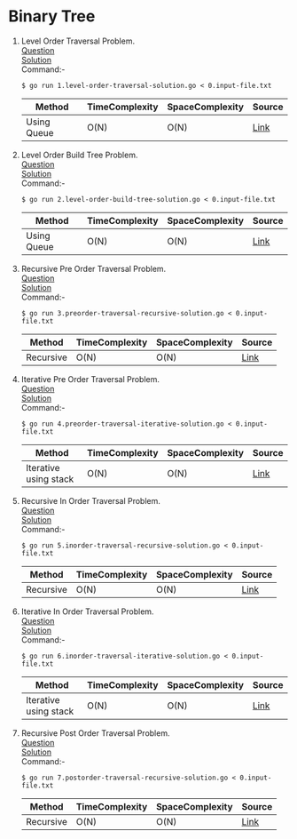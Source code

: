 # Binary Tree
1. Level Order Traversal Problem.
   <br /> [Question](/10.%20Binary%20Tree/docs/1.level-order-traversal-question.jpg)
   <br /> [Solution](/10.%20Binary%20Tree/1.level-order-traversal-solution.go)
   <br /> Command:-
   ```shell
   $ go run 1.level-order-traversal-solution.go < 0.input-file.txt
   ```

   | Method | TimeComplexity | SpaceComplexity | Source |
   |---|---|---|---|
   | Using Queue | O(N) | O(N) | [Link](/10.%20Binary%20Tree/1.level-order-traversal-solution.go) |
   
2. Level Order Build Tree Problem.
      <br /> [Question](/10.%20Binary%20Tree/docs/2.level-order-build-tree-question.jpg)
      <br /> [Solution](/10.%20Binary%20Tree/2.level-order-build-tree-solution.go)
      <br /> Command:-
      ```shell
      $ go run 2.level-order-build-tree-solution.go < 0.input-file.txt
      ```
   
      | Method | TimeComplexity | SpaceComplexity | Source |
      |---|---|---|---|
      | Using Queue | O(N) | O(N) | [Link](/10.%20Binary%20Tree/2.level-order-build-tree-solution.go) |
 
3. Recursive Pre Order Traversal Problem.
    <br /> [Question](/10.%20Binary%20Tree/docs/3.preorder-traversal-recursive-question.jpg)
    <br /> [Solution](/10.%20Binary%20Tree/3.preorder-traversal-recursive-solution.go)
    <br /> Command:-
    ```shell
    $ go run 3.preorder-traversal-recursive-solution.go < 0.input-file.txt
    ```
 
    | Method | TimeComplexity | SpaceComplexity | Source |
    |---|---|---|---|
    | Recursive | O(N) | O(N) | [Link](/10.%20Binary%20Tree/3.preorder-traversal-recursive-solution.go) |  
    
4. Iterative Pre Order Traversal Problem.
     <br /> [Question](/10.%20Binary%20Tree/docs/4.preorder-traversal-iterative-question.jpg)
     <br /> [Solution](/10.%20Binary%20Tree/4.preorder-traversal-iterative-solution.go)
     <br /> Command:-
     ```shell
     $ go run 4.preorder-traversal-iterative-solution.go < 0.input-file.txt
     ```
  
     | Method | TimeComplexity | SpaceComplexity | Source |
     |---|---|---|---|
     | Iterative using stack | O(N) | O(N) | [Link](/10.%20Binary%20Tree/4.preorder-traversal-iterative-solution.go) |  
     
5. Recursive In Order Traversal Problem.
     <br /> [Question](/10.%20Binary%20Tree/docs/5.inorder-traversal-recursive-question.jpg)
     <br /> [Solution](/10.%20Binary%20Tree/5.inorder-traversal-recursive-solution.go)
     <br /> Command:-
     ```shell
     $ go run 5.inorder-traversal-recursive-solution.go < 0.input-file.txt
     ```
  
     | Method | TimeComplexity | SpaceComplexity | Source |
     |---|---|---|---|
     | Recursive | O(N) | O(N) | [Link](/10.%20Binary%20Tree/5.inorder-traversal-recursive-solution.go) | 
     
6. Iterative In Order Traversal Problem.
     <br /> [Question](/10.%20Binary%20Tree/docs/6.inorder-traversal-iterative-question.jpg)
     <br /> [Solution](/10.%20Binary%20Tree/6.inorder-traversal-iterative-solution.go)
     <br /> Command:-
     ```shell
     $ go run 6.inorder-traversal-iterative-solution.go < 0.input-file.txt
     ```
  
     | Method | TimeComplexity | SpaceComplexity | Source |
     |---|---|---|---|
     | Iterative using stack | O(N) | O(N) | [Link](/10.%20Binary%20Tree/6.inorder-traversal-iterative-solution.go) |  
     
7. Recursive Post Order Traversal Problem.
     <br /> [Question](/10.%20Binary%20Tree/docs/7.postorder-traversal-recursive-question.jpg)
     <br /> [Solution](/10.%20Binary%20Tree/7.postorder-traversal-recursive-solution.go)
     <br /> Command:-
     ```shell
     $ go run 7.postorder-traversal-recursive-solution.go < 0.input-file.txt
     ```
  
     | Method | TimeComplexity | SpaceComplexity | Source |
     |---|---|---|---|
     | Recursive | O(N) | O(N) | [Link](/10.%20Binary%20Tree/7.postorder-traversal-recursive-solution.go) |      
                   